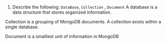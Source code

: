 1.  Describe the following: `DataBase`, `Collection` , `Document`
  A database is a data structure that stores organized information.
  
  Collection is a grouping of MongoDB documents. A collection exists within a single database. 
  
  Document is a smalllest unit of information in MongoDB